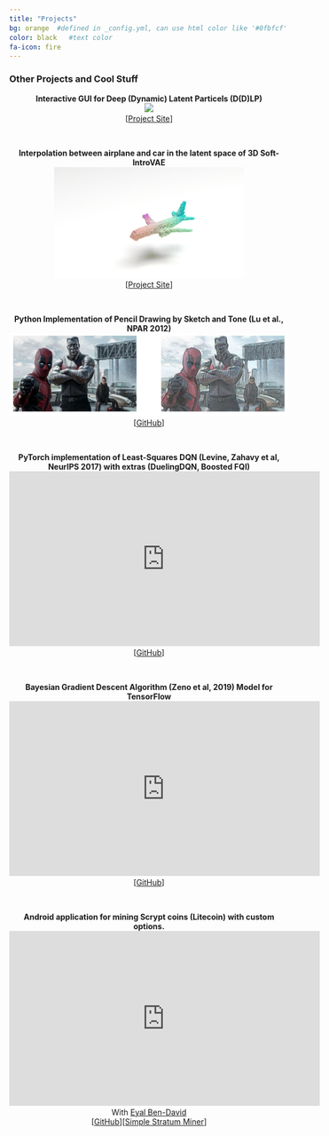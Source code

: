 ```yaml
---
title: "Projects"
bg: orange  #defined in _config.yml, can use html color like '#0fbfcf'
color: black   #text color
fa-icon: fire
---
```


### Other Projects and Cool Stuff

<p align="center">
  <strong>Interactive GUI for Deep (Dynamic) Latent Particels (D(D)LP)</strong>
  <br>
  <img src="https://taldatech.github.io/ddlp-web/assets/images/DDLP_GUI.gif" style="height:400px">
  <br>
  [<a href="https://taldatech.github.io/ddlp-web/">Project Site</a>]
</p>

<br>

<p align="center">
  <strong>Interpolation between airplane and car in the latent space of 3D Soft-IntroVAE</strong>
  <br>
  <img src="https://github.com/taldatech/taldatech.github.io/raw/main/img/plane_to_car_slow.gif" style="height:200px">
  <br>
  [<a href="https://taldatech.github.io/soft-intro-vae-web/">Project Site</a>]
</p>

<br>

<p align="center">
  <strong>Python Implementation of Pencil Drawing by Sketch and Tone (Lu et al., NPAR 2012)</strong>
  <br>
  <img src="https://github.com/taldatech/taldatech.github.io/raw/main/img/im2pencil_dp.jpg" style="height:150px">
  <br>
  [<a href="https://github.com/taldatech/image2pencil-drawing">GitHub</a>]
</p>

<br>

<p align="center">
  <strong>PyTorch implementation of Least-Squares DQN (Levine, Zahavy et al, NeurIPS 2017) with extras (DuelingDQN, Boosted FQI)</strong>
  <br>
  <iframe width="560" height="315" src="https://www.youtube.com/embed/i8Cnas7QrMc" frameborder="0" allow="autoplay; encrypted-media" allowfullscreen></iframe>
  <br>
  [<a href="https://github.com/taldatech/pytorch-ls-dqn">GitHub</a>]
</p>

<br>

<p align="center">
  <strong>Bayesian Gradient Descent Algorithm (Zeno et al, 2019) Model for TensorFlow</strong>
  <br>
  <iframe width="560" height="315" src="https://www.youtube.com/embed/fa-xLXTzZ8I" frameborder="0" allow="autoplay; encrypted-media" allowfullscreen></iframe>
  <br>
  [<a href="https://github.com/taldatech/tf-bgd">GitHub</a>]
</p>

<br>

<p align="center">
  <strong>Android application for mining Scrypt coins (Litecoin) with custom options.</strong>
  <br>
  <iframe src="https://player.vimeo.com/video/229402111" width="560" height="315" frameborder="0" allow="autoplay; fullscreen; picture-in-picture" allowfullscreen></iframe>
  <br>
  With <a href="https://www.linkedin.com/in/eyal-ben-david-27a1b5117/">Eyal Ben-David</a>
  <br>
  [<a href="https://github.com/taldatech/LtcTEMiner">GitHub</a>][<a href="https://github.com/taldatech/StratumMiner">Simple Stratum Miner</a>]
</p>

<br>




